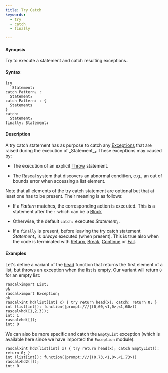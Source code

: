 ```yaml
---
title: Try Catch
keywords:
  - try
  - catch
  - finally

---
```


#### Synopsis

Try to execute a statement and catch resulting exceptions.

#### Syntax

```rascal
try
   Statement₁
catch Pattern₁ :
  Statement₂
catch Pattern₂ : {
  Statements
}
catch: 
  Statement₃
finally: Statement₄
```

#### Description

A try catch statement has as purpose to catch any [Exceptions](../../../Library/Exception.md) that are raised 
during the execution of _Statement_₁.
These exceptions may caused by:

*  The execution of an explicit [Throw](../../../Rascal/Statements/Throw/index.md) statement.

*  The Rascal system that discovers an abnormal condition, e.g., an out of bounds error when accessing a list element.


Note that all elements of the try catch statement are optional but that at least one has to be present. 
Their meaning is as follows:

*  If a _Pattern_ matches, the corresponding action is executed. This is a statement after the `:` which can be a [Block](../../../Rascal/Statements/Block/index.md)

*  Otherwise, the default `catch:` executes _Statement₃_.

*  If a `finally` is present, before leaving the try catch statement _Statement₄_ is _always_ executed (when present). This is true also when the code is terminated with [Return](../../../Rascal/Statements/Return/index.md), [Break](../../../Rascal/Statements/Break/index.md), [Continue](../../../Rascal/Statements/Continue/index.md) or [Fail](../../../Rascal/Statements/Fail/index.md).

#### Examples

Let's define a variant of the [head](../../../Library/List.md#List-head) function that returns the first element of a list,
but throws an exception when the list is empty. Our variant will return `0` for an empty list:

```rascal-shell 
rascal>import List;
ok
rascal>import Exception;
ok
rascal>int hd(list[int] x) { try return head(x); catch: return 0; }
int (list[int]): function(|prompt:///|(0,60,<1,0>,<1,60>))
rascal>hd([1,2,3]);
int: 1
rascal>hd([]);
int: 0
```
We can also be more specific and catch the `EmptyList` exception
(which is available here since we have imported the `Exception` module):

```rascal-shell ,continue
rascal>int hd2(list[int] x) { try return head(x); catch EmptyList(): return 0; }
int (list[int]): function(|prompt:///|(0,73,<1,0>,<1,73>))
rascal>hd2([]);
int: 0
```



